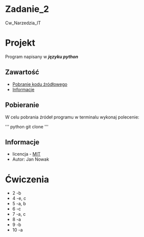 # Zadanie_2
Cw_Narzedzia_IT
# Projekt

Program napisany w ***języku python***

## Zawartość

* [Pobranie kodu źródłowego](#pobieranie)
* [Informacje](#informacje)

## Pobieranie

W celu pobrania źródeł programu w terminalu wykonaj polecenie:

''' python
git clone
'''

## Informacje

- licencja - [MIT](https://epodreczniki.pl)
- Autor: Jan Nowak

# Ćwiczenia
- 2 -b
- 4 -e, c
- 5 -a, b
- 6 -c
- 7 -a, c
- 8 -a
- 9 -b
- 10 -a